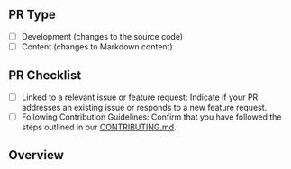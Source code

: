 <!-- 👋 Hi, thanks for contributing to smashing.tools! 💖
Please fill out all fields below and make sure each item is true and [x] checked.
Your PR can be either for development changes or content updates. -->

## PR Type
- [ ] Development (changes to the source code)
- [ ] Content (changes to Markdown content)

## PR Checklist

- [ ] Linked to a relevant issue or feature request: Indicate if your PR addresses an existing issue or responds to a new feature request.
- [ ] Following Contribution Guidelines: Confirm that you have followed the steps outlined in our [CONTRIBUTING.md]([CONTRIBUTING.md](https://github.com/smashing-team/smashing.tools/blob/main/README.md)).

## Overview

<!-- Description of what is changed and how the code change does that for Development PRs.
     For Content PRs, describe the content changes and their purpose. -->
